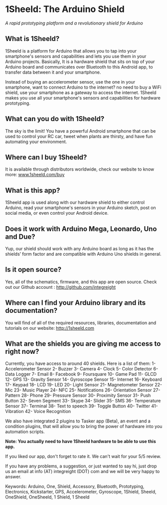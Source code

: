 # 1Sheeld: The Arduino Shield #
*A rapid prototyping platform and a revolutionary shield for Arduino*

## What is 1Sheeld? ##
1Sheeld is a platform for Arduino that allows you to tap into your smartphone's sensors and capabilities and lets you use them in your Arduino projects. Basically, It is a hardware shield that sits on top of your Arduino board and communicates over Bluetooth to this Android app, to transfer data between it and your smartphone.


Instead of buying an accelerometer sensor, use the one in your smartphone, want to connect Arduino to the internet? no need to buy a WiFi shield, use your smartphone as a gateway to access the internet. 1Sheeld makes you use all your smartphone's sensors and capabilities for hardware prototyping.


## What can you do with 1Sheeld? ##
The sky is the limit! You have a powerful Android smartphone that can be used to control your RC car, tweet when plants are thirsty, and have fun automating your environment.


## Where can I buy 1Sheeld? ##
It is available through distributors worldwide, check our website to know more: www.1sheeld.com/buy


## What is this app? ##
1Sheeld app is used along with our hardware shield to either control Arduino, read your smartphone's sensors in your Arduino sketch, post on social media, or even control your Android device.


## Does it work with Arduino Mega, Leonardo, Uno and Due? ##
Yup, our shield should work with any Arduino board as long as it has the shields’ form factor and are compatible with Arduino Uno shields in general.


## Is it open source? ##
Yes, all of the schematics, firmware, and this app are open source. Check out our Github account : http://github.com/integreight


## Where can I find your Arduino library and its documentation? ##
You will find of all of the required resources, libraries, documentation and tutorials on our website:
http://1sheeld.com


## What are the shields you are giving me access to right now? ##
Currently, you have access to around 40 shields. Here is a list of them:
1- Accelerometer Sensor
2- Buzzer
3- Camera
4- Clock
5- Color Detector
6- Data Logger
7- Email
8- Facebook
9- Foursquare
10- Game Pad
11- GLCD
12- GPS
13- Gravity Sensor
14- Gyroscope Sensor
15- Internet
16- Keyboard
17- Keypad
18- LCD
19- LED
20- Light Sensor
21- Magnetometer Sensor
22- Mic
23- Music Player
24- NFC
25- Notifications
26- Orientation Sensor
27- Pattern
28- Phone
29- Pressure Sensor
30- Proximity Sensor
31- Push Button
32- Seven Segment
33- Skype
34- Slider
35- SMS
36- Temperature Sensor
37- Terminal
38- Text to speech
39- Toggle Button
40- Twitter
41- Vibration
42- Voice Recognition

We also have integrated 2 plugins to Tasker app (Beta), an event and a condition plugins, that will allow you to bring the power of hardware into you automation scripts.


**Note: You actually need to have 1Sheeld hardware to be able to use this app.**


If you liked our app, don't forget to rate it. We can't wait for your 5/5 review.


If you have any problems, a suggestion, or just wanted to say hi, just drop us an email at info (AT) integreight (DOT) com and we will be very happy to answer.


Keywords: Arduino, One, Shield, Accessory, Bluetooth, Prototyping, Electronics, Kickstarter, GPS, Accelerometer, Gyroscope, 1Shield, Sheeld, OneShield, OneSheeld, 1 Shield, 1 Sheeld